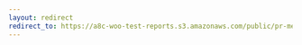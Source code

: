 ```yaml
---
layout: redirect
redirect_to: https://a8c-woo-test-reports.s3.amazonaws.com/public/pr-merge/38393/api/index.html
---
```

